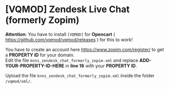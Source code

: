 # [VQMOD] Zendesk Live Chat (formerly Zopim)

**Attention**: You have to install `[VQMOD]` for **Opencart** ( https://github.com/vqmod/vqmod/releases ) for this to work!

You have to create an account here https://www.zopim.com/register/ to get a **PROPERTY ID** for your domain.  
Edit the file `knns_zendesk_chat_formerly_zopim.xml` and replace **ADD-YOUR-PROPERTY-ID-HERE** in **line 16** with your **PROPERTY ID**.

Upload the file `knns_zendesk_chat_formerly_zopim.xml` inside the folder `/vqmod/xml/`.

